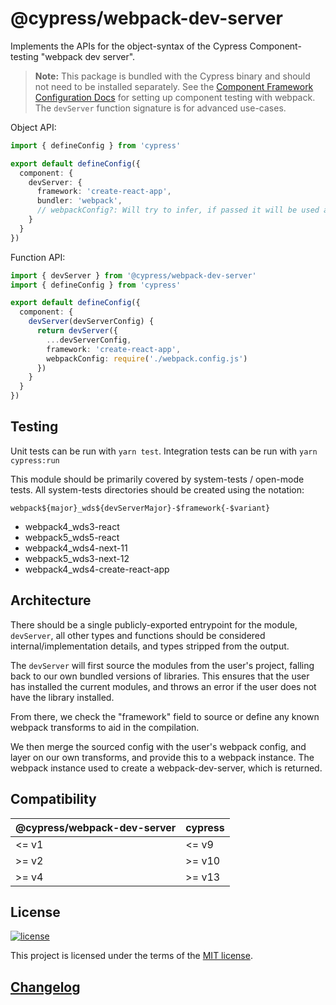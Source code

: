 # @cypress/webpack-dev-server

Implements the APIs for the object-syntax of the Cypress Component-testing "webpack dev server".

> **Note:** This package is bundled with the Cypress binary and should not need to be installed separately. See the [Component Framework Configuration Docs](https://docs.cypress.io/guides/component-testing/component-framework-configuration) for setting up component testing with webpack. The `devServer` function signature is for advanced use-cases.

Object API:

```ts
import { defineConfig } from 'cypress'

export default defineConfig({
  component: {
    devServer: {
      framework: 'create-react-app',
      bundler: 'webpack',
      // webpackConfig?: Will try to infer, if passed it will be used as is
    }
  }
})
```

Function API:

```ts
import { devServer } from '@cypress/webpack-dev-server'
import { defineConfig } from 'cypress'

export default defineConfig({
  component: {
    devServer(devServerConfig) {
      return devServer({
        ...devServerConfig,
        framework: 'create-react-app',
        webpackConfig: require('./webpack.config.js')
      })
    }
  }
})
```

## Testing

Unit tests can be run with `yarn test`. Integration tests can be run with `yarn cypress:run`

This module should be primarily covered by system-tests / open-mode tests. All system-tests directories should be created using the notation:

`webpack${major}_wds${devServerMajor}-$framework{-$variant}`

- webpack4_wds3-react
- webpack5_wds5-react
- webpack4_wds4-next-11
- webpack5_wds3-next-12
- webpack4_wds4-create-react-app

## Architecture

There should be a single publicly-exported entrypoint for the module, `devServer`, all other types and functions should be considered internal/implementation details, and types stripped from the output.

The `devServer` will first source the modules from the user's project, falling back to our own bundled versions of libraries. This ensures that the user has installed the current modules, and throws an error if the user does not have the library installed.

From there, we check the "framework" field to source or define any known webpack transforms to aid in the compilation.

We then merge the sourced config with the user's webpack config, and layer on our own transforms, and provide this to a webpack instance. The webpack instance used to create a webpack-dev-server, which is returned.

## Compatibility

| @cypress/webpack-dev-server | cypress |
| --------------------------- | ------- |
| <= v1                       | <= v9   |
| >= v2                       | >= v10  |
| >= v4                       | >= v13  |

## License

[![license](https://img.shields.io/badge/license-MIT-green.svg)](https://github.com/cypress-io/cypress/blob/develop/LICENSE)

This project is licensed under the terms of the [MIT license](/LICENSE).

## [Changelog](./CHANGELOG.md)
